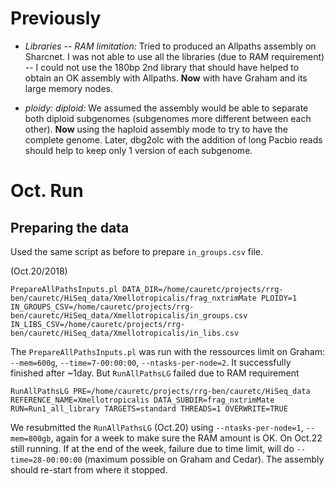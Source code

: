 # Previously

- *Libraries -- RAM limitation:* Tried to produced an Allpaths assembly on Sharcnet. I was not able to use all the libraries (due to RAM requirement) -- I could not use the 180bp 2nd library that should have helped to obtain an OK assembly with Allpaths. **Now** with have Graham and its large memory nodes.

- *ploidy: diploid:* We assumed the assembly would be able to separate both diploid subgenomes (subgenomes more different between each other). **Now** using the haploid assembly mode to try to have the complete genome. Later, dbg2olc with the addition of long Pacbio reads should help to keep only 1 version of each subgenome.

# Oct. Run

## Preparing the data

Used the same script as before to prepare `in_groups.csv` file.

(Oct.20/2018)
```
PrepareAllPathsInputs.pl DATA_DIR=/home/cauretc/projects/rrg-ben/cauretc/HiSeq_data/Xmellotropicalis/frag_nxtrimMate PLOIDY=1 IN_GROUPS_CSV=/home/cauretc/projects/rrg-ben/cauretc/HiSeq_data/Xmellotropicalis/in_groups.csv IN_LIBS_CSV=/home/cauretc/projects/rrg-ben/cauretc/HiSeq_data/Xmellotropicalis/in_libs.csv
```
The `PrepareAllPathsInputs.pl` was run with the ressources limit on Graham: `--mem=600g`, `--time=7-00:00:00`, `--ntasks-per-node=2`. It successfully finished after ~1day. But `RunAllPathsLG` failed due to RAM requirement  
```
RunAllPathsLG PRE=/home/cauretc/projects/rrg-ben/cauretc/HiSeq_data REFERENCE_NAME=Xmellotropicalis DATA_SUBDIR=frag_nxtrimMate RUN=Run1_all_library TARGETS=standard THREADS=1 OVERWRITE=TRUE
```
We resubmitted the `RunAllPathsLG` (Oct.20) using `--ntasks-per-node=1`, `--mem=800gb`, again for a week to make sure the RAM amount is OK. On Oct.22 still running. If at the end of the week, failure due to time limit, will do `--time=28-00:00:00` (maximum possible on Graham and Cedar). The assembly should re-start from where it stopped.
